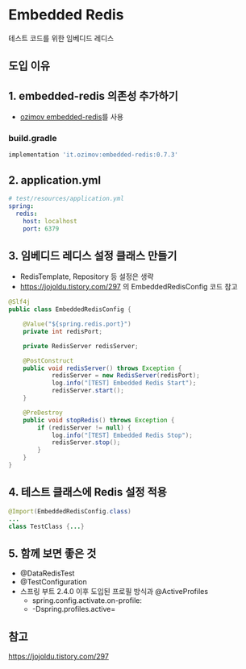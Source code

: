 # Embedded Redis
테스트 코드를 위한 임베디드 레디스

## 도입 이유

## 1. embedded-redis 의존성 추가하기

- [ozimov embedded-redis](https://github.com/ozimov/embedded-redis)를 사용

### build.gradle

```groovy
implementation 'it.ozimov:embedded-redis:0.7.3'
```

## 2. application.yml

```yaml
# test/resources/application.yml
spring:
  redis:
    host: localhost
    port: 6379
```

## 3. 임베디드 레디스 설정 클래스 만들기

- RedisTemplate, Repository 등 설정은 생략
- https://jojoldu.tistory.com/297 의 EmbeddedRedisConfig 코드 참고

```java
@Slf4j
public class EmbeddedRedisConfig {

    @Value("${spring.redis.port}")
    private int redisPort;

    private RedisServer redisServer;

    @PostConstruct
    public void redisServer() throws Exception {
            redisServer = new RedisServer(redisPort);
            log.info("[TEST] Embedded Redis Start");
            redisServer.start();
    }

    @PreDestroy
    public void stopRedis() throws Exception {
        if (redisServer != null) {
            log.info("[TEST] Embedded Redis Stop");
            redisServer.stop();
        }
    }
}
```

## 4. 테스트 클래스에 Redis 설정 적용

```java
@Import(EmbeddedRedisConfig.class)
...
class TestClass {...}
```

## 5. 함께 보면 좋은 것
- @DataRedisTest
- @TestConfiguration
- 스프링 부트 2.4.0 이후 도입된 프로필 방식과 @ActiveProfiles
  - spring.config.activate.on-profile:
  - -Dspring.profiles.active=

## 참고
https://jojoldu.tistory.com/297  
